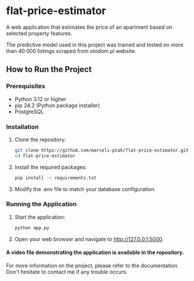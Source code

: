 # flat-price-estimator

A web application that estimates the price of an apartment based on selected property features.  

The predictive model used in this project was trained and tested on more than 40 000 listings scraped from otodom.pl website.  



## How to Run the Project

### Prerequisites

- Python 3.12 or higher
- pip 24.2 (Python package installer)
- PostgreSQL

### Installation

1. Clone the repository:
   ```sh
   git clone https://github.com/marceli-ptak/flat-price-estimator.git
   cd flat-price-estimator
   
2. Install the required packages:  
    ```sh
   pip install -r requirements.txt
   
3. Modify the .env file to match your database configuration. 

### Running the Application

1. Start the application:  
   ```sh
   python app.py

2. Open your web browser and navigate to http://127.0.0.1:5000.

#### A video file demonstrating the application is available in the repository.  

For more information on the project, please refer to the documentation.  
Don't hesitate to contact me if any trouble occurs.